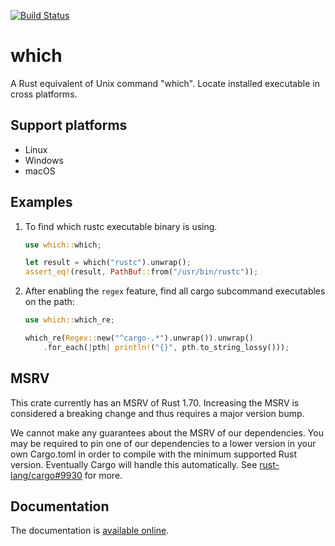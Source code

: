 [![Build Status](https://github.com/harryfei/which-rs/actions/workflows/rust.yml/badge.svg)](https://github.com/harryfei/which-rs/actions/workflows/rust.yml)

# which

A Rust equivalent of Unix command "which". Locate installed executable in cross platforms.

## Support platforms

* Linux
* Windows
* macOS

## Examples

1) To find which rustc executable binary is using.

    ``` rust
    use which::which;

    let result = which("rustc").unwrap();
    assert_eq!(result, PathBuf::from("/usr/bin/rustc"));
    ```

2. After enabling the `regex` feature, find all cargo subcommand executables on the path:

    ``` rust
    use which::which_re;

    which_re(Regex::new("^cargo-.*").unwrap()).unwrap()
        .for_each(|pth| println!("{}", pth.to_string_lossy()));
    ```

## MSRV

This crate currently has an MSRV of Rust 1.70. Increasing the MSRV is considered a breaking change and thus requires a major version bump.

We cannot make any guarantees about the MSRV of our dependencies. You may be required to pin one of our dependencies to a lower version in your own Cargo.toml in order to compile
with the minimum supported Rust version. Eventually Cargo will handle this automatically. See [rust-lang/cargo#9930](https://github.com/rust-lang/cargo/issues/9930) for more.

## Documentation

The documentation is [available online](https://docs.rs/which/).

